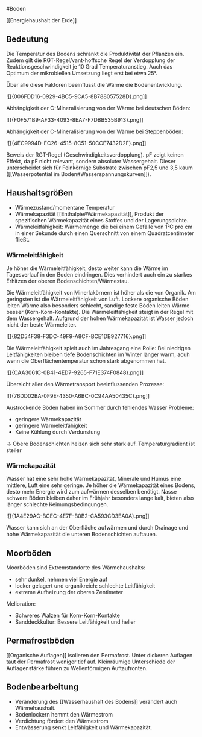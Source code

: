 #Boden

[[Energiehaushalt der Erde]]

## Bedeutung

Die Temperatur des Bodens schränkt die Produktivität der Pflanzen ein. Zudem gilt die RGT-Regel/vant-hoffsche Regel der Verdopplung der Reaktionsgeschwindigkeit je 10 Grad Temperaturanstieg. Auch das Optimum der mikrobiellen Umsetzung liegt erst bei etwa 25°.

Über alle diese Faktoren beeinflusst die Wärme die Bodenentwicklung.

![[{006FDD16-0929-4BC5-9CA5-8B788057528D}.png]]

Abhängigkeit der C-Mineralisierung von der Wärme bei deutschen Böden:

![[{F0F571B9-AF33-4093-8EA7-F7DBB535B913}.png]]

Abhängigkeit der C-Mineralisierung von der Wärme bei Steppenböden:

![[{4EC9994D-EC26-4515-8C51-50CCE7432D2F}.png]]

Beweis der RGT-Regel (Geschwindigkeitsverdopplung). pF zeigt keinen Effekt, da pF nicht relevant, sondern absoluter Wassergehalt. Dieser unterscheidet sich für Feinkörnige Substrate zwischen pF2,5 und 3,5 kaum ([[Wasserpotential im Boden#Wasserspannungskurven]]).

## Haushaltsgrößen

- Wärmezustand/momentane Temperatur
- Wärmekapazität [[Enthalpie#Wärmekapazität]], Produkt der spezifischen Wärmekapazität eines Stoffes und der Lagerungsdichte.
- Wärmeleitfähigkeit: Wärmemenge die bei einem Gefälle von 1°C pro cm in einer Sekunde durch einen Querschnitt von einem Quadratcentimeter fließt.

### Wärmeleitfähigkeit

Je höher die Wärmeleitfähigkeit, desto weiter kann die Wärme im Tagesverlauf in den Boden eindringen. Dies verhindert auch ein zu starkes Erhitzen der oberen Bodenschichten/Wärmestau.

Die Wärmeleitfähigkeit von Minerlakörnern ist höher als die von Organik. Am geringsten ist die Wärmeleitfähigkeit von Luft. Lockere organische Böden leiten Wärme also besonders schlecht, sandige feste Böden leiten Wärme besser (Korn-Korn-Kontakte). Die Wärmeleitfähigkeit steigt in der Regel mit dem Wassergehalt. Aufgrund der hohen Wärmekapazität ist Wasser jedoch nicht der beste Wärmeleiter.

![[{82D54F38-F3DC-49F9-A8CF-BCE1DB927716}.png]]

Die Wärmeleitfähigkeit spielt auch im Jahresgang eine Rolle: Bei niedrigen Leitfähigkeiten bleiben tiefe Bodenschichten im Winter länger warm, acuh wenn die Oberflächentemperatur schon stark abgenommen hat.

![[{CAA3061C-0B41-4ED7-9265-F71E374F0848}.png]]

Übersicht aller den Wärmetransport beeinflussenden Prozesse:

![[{76DD02BA-0F9E-4350-A6BC-0C94AA50435C}.png]]

Austrockende Böden haben im Sommer durch fehlendes Wasser Probleme:
- geringere Wärmekapazität
- geringere Wärmeleitfähigkeit
- Keine Kühlung durch Verdunstung

-> Obere Bodenschichten heizen sich sehr stark auf. Temperaturgradient ist steiler

### Wärmekapazität

Wasser hat eine sehr hohe Wärmekapazität, Minerale und Humus eine mittlere, Luft eine sehr geringe. Je höher die Wärmekapazität eines Bodens, desto mehr Energie wird zum aufwärmen desselben benötigt. Nasse schwere Böden bleiben daher im Frühjahr besonders lange kalt, bieten also länger schlechte Keimungsbedingungen.

![[{1A4E29AC-BCEC-4E7F-B0B2-CA593CD3EA0A}.png]]

Wasser kann sich an der Oberfläche aufwärmen und durch Drainage und hohe Wärmekapazität die unteren Bodenschichten auftauen.

## Moorböden

Moorböden sind Extremstandorte des Wärmehaushalts:
- sehr dunkel, nehmen viel Energie auf
- locker gelagert und organikreich: schlechte Leitfähigkeit
- extreme Aufheizung der oberen Zentimeter

Melioration:
- Schweres Walzen für Korn-Korn-Kontakte
- Sanddeckkultur: Bessere Leitfähigkeit und heller

## Permafrostböden

[[Organische Auflagen]] isolieren den Permafrost. Unter dickeren Auflagen taut der Permafrost weniger tief auf. Kleinräumige Unterschiede der Auflagenstärke führen zu Wellenförmigen Auftaufronten.

## Bodenbearbeitung

- Veränderung des [[Wasserhaushalt des Bodens]] verändert auch Wärmehaushalt.
- Bodenlockern hemmt den Wärmestrom
- Verdichtung fördert den Wärmestrom
- Entwässerung senkt Leitfähigkeit und Wärmekapazität.
